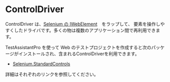 # ControlDriver

ControlDriver は、[Selenium の IWebElement](https://www.selenium.dev/selenium/docs/api/dotnet/html/T_OpenQA_Selenium_IWebElement.htm)　をラップして、
要素を操作しやすくしたドライバです。多くの物は複数のアプリケーション間で再利用できます。

TestAssistantPro を使って Web のテストプロジェクトを作成すると次のパッケージがインストールされ、含まれるControlDriverを利用できます。

+ [Selenium.StandardControls](https://github.com/Codeer-Software/Selenium.StandardControls)

詳細はそれぞれのリンクを参照してください。
